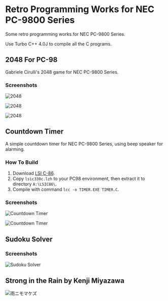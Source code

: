 Retro Programming Works for NEC PC-9800 Series
==============================================

Some retro programming works for NEC PC-9800 Series.

Use Turbo C++ 4.0J to compile all the C programs.

2048 For PC-98
--------------

Gabriele Cirulli's 2048 game for NEC PC-9800 Series.

### Screenshots

![2048](https://frank-deng.github.io/retro-works/PC98/screenshots/2048_1.png)

![2048](https://frank-deng.github.io/retro-works/PC98/screenshots/2048_2.png)

![2048](https://frank-deng.github.io/retro-works/PC98/screenshots/2048_3.png)


Countdown Timer
---------------

A simple countdown timer for NEC PC-9800 Series, using beep speaker for alarming.

### How To Build

1. Download [LSI C-86](https://www.lsi-j.co.jp/freesoft/index.html).
2. Copy `lsic330c.lzh` to your PC98 environment, then extract it to directory `A:\LSIC86\`.
3. Compile with command `lcc -o TIMER.EXE TIMER.C`.

### Screenshots

![Countdown Timer](https://frank-deng.github.io/retro-works/PC98/screenshots/timer1.png)

![Countdown Timer](https://frank-deng.github.io/retro-works/PC98/screenshots/timer2.png)


Sudoku Solver
-------------

### Screenshots

![Sudoku Solver](https://frank-deng.github.io/retro-works/PC98/screenshots/sudoku.png)


Strong in the Rain by Kenji Miyazawa
------------------------------------

![雨ニモマケズ](https://frank-deng.github.io/retro-works/PC98/screenshots/poem1.png)


